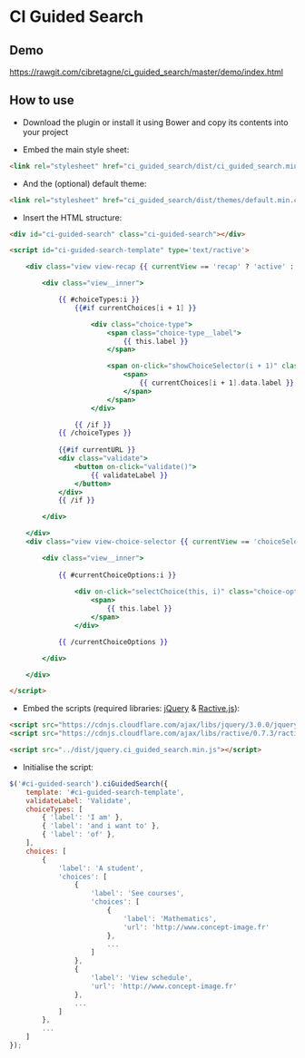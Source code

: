 # CI Guided Search

## Demo
https://rawgit.com/cibretagne/ci_guided_search/master/demo/index.html

## How to use
* Download the plugin or install it using Bower and copy its contents into your project

* Embed the main style sheet:

```html
<link rel="stylesheet" href="ci_guided_search/dist/ci_guided_search.min.css">
```
* And the (optional) default theme:

```html
<link rel="stylesheet" href="ci_guided_search/dist/themes/default.min.css">
```
* Insert the HTML structure:
```html
<div id="ci-guided-search" class="ci-guided-search"></div>

<script id="ci-guided-search-template" type='text/ractive'>

	<div class="view view-recap {{ currentView == 'recap' ? 'active' : 'not-visible' }}">

		<div class="view__inner">

			{{ #choiceTypes:i }}
				{{#if currentChoices[i + 1] }}

					<div class="choice-type">
						<span class="choice-type__label">
							{{ this.label }}
						</span>

						<span on-click="showChoiceSelector(i + 1)" class="choice-type__value">
							<span>
								{{ currentChoices[i + 1].data.label }}
							</span>
						</span>
					</div>

				{{ /if }}
			{{ /choiceTypes }}
			
			{{#if currentURL }}
			<div class="validate">
				<button on-click="validate()">
					{{ validateLabel }}
				</button>
			</div>
			{{ /if }}

		</div>

	</div>
	<div class="view view-choice-selector {{ currentView == 'choiceSelector' ? 'active' : 'not-visible' }}">

		<div class="view__inner">
			
			{{ #currentChoiceOptions:i }}
			
				<div on-click="selectChoice(this, i)" class="choice-option">
					<span>
						{{ this.label }}
					</span>
				</div>

			{{ /currentChoiceOptions }}

		</div>

	</div>

</script>
```
* Embed the scripts (required libraries:  [jQuery](http://jquery.com) & [Ractive.js](http://www.ractivejs.org)):

```html
<script src="https://cdnjs.cloudflare.com/ajax/libs/jquery/3.0.0/jquery.min.js"></script>
<script src="https://cdnjs.cloudflare.com/ajax/libs/ractive/0.7.3/ractive.min.js"></script>

<script src="../dist/jquery.ci_guided_search.min.js"></script>
```
* Initialise the script:
```javascript
$('#ci-guided-search').ciGuidedSearch({
	template: '#ci-guided-search-template',
    validateLabel: 'Validate',
	choiceTypes: [
		{ 'label': 'I am' },
		{ 'label': 'and i want to' },
		{ 'label': 'of' },
	],
	choices: [
		{
			'label': 'A student',
			'choices': [
				{
					'label': 'See courses',
					'choices': [
						{
							'label': 'Mathematics',
							'url': 'http://www.concept-image.fr'
						},
						...
					]
				},
				{
					'label': 'View schedule',
					'url': 'http://www.concept-image.fr'
				},
                ...
			]
		},
		...
	]
});